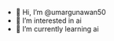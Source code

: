 - 👋 Hi, I’m @umargunawan50
- 👀 I’m interested in ai
- 🌱 I’m currently learning ai
<!---
umargunawan50/umargunawan50 is a ✨ special ✨ repository because its `README.md` (this file) appears on your GitHub profile.
You can click the Preview link to take a look at your changes.
--->
